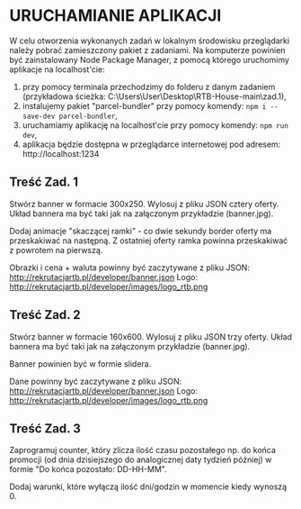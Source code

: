 # URUCHAMIANIE APLIKACJI

W celu otworzenia wykonanych zadań w lokalnym środowisku przeglądarki należy pobrać zamieszczony pakiet z zadaniami.
Na komputerze powinien być zainstalowany Node Package Manager, z pomocą którego uruchomimy aplikacje na localhost'cie:
1) przy pomocy terminala przechodzimy do folderu z danym zadaniem (przykładowa ścieżka: C:\Users\User\Desktop\RTB-House-main\zad.1),
2) instalujemy pakiet "parcel-bundler" przy pomocy komendy:
`npm i --save-dev parcel-bundler`,
3) uruchamiamy aplikację na localhost'cie przy pomocy komendy:
`npm run dev`,
4) aplikacja będzie dostępna w przeglądarce internetowej pod adresem: http://localhost:1234

## Treść Zad. 1
Stwórz banner w formacie 300x250. Wylosuj z pliku JSON cztery oferty. Układ bannera ma być taki jak na załączonym przykładzie (banner.jpg). 

Dodaj animacje "skaczącej ramki" - co dwie sekundy border oferty ma przeskakiwać na następną. Z ostatniej oferty ramka powinna przeskakiwać z powrotem na pierwszą.

Obrazki i cena + waluta powinny być zaczytywane z pliku JSON: http://rekrutacjartb.pl/developer/banner.json
Logo: http://rekrutacjartb.pl/developer/images/logo_rtb.png

## Treść Zad. 2
Stwórz banner w formacie 160x600. Wylosuj z pliku JSON trzy oferty. Układ bannera ma być taki jak na załączonym przykładzie (banner.jpg). 

Banner powinien być w formie slidera. 

Dane powinny być zaczytywane z pliku JSON: http://rekrutacjartb.pl/developer/banner.json
Logo: http://rekrutacjartb.pl/developer/images/logo_rtb.png

## Treść Zad. 3
Zaprogramuj counter, który zlicza ilość czasu pozostałego np. do końca promocji (od dnia dzisiejszego do analogicznej daty tydzień później) w formie "Do końca pozostało: DD-HH-MM".

Dodaj warunki, które wyłączą ilość dni/godzin w momencie kiedy wynoszą 0.
